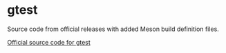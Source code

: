 # gtest

Source code from official releases with added Meson build definition files.

[Official source code for gtest](https://github.com/google/googletest)
